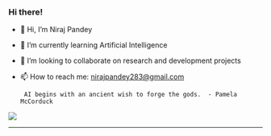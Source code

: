### Hi there!
- 👋 Hi, I’m Niraj Pandey 
- 🌱 I’m currently learning Artificial Intelligence 
- 💞️ I’m looking to collaborate on research and development projects
- 📫 How to reach me: nirajpandey283@gmail.com

       AI begins with an ancient wish to forge the gods.  - Pamela McCorduck
 


![](https://komarev.com/ghpvc/?username=nirazp1&style=flat-square)

---

